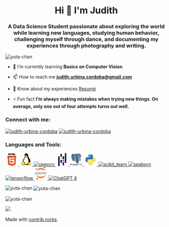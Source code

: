 <h1 align="center">Hi 👋 I'm Judith </h1>
<h3 align="center">A Data Science Student passionate about exploring the world while learning new languages, studying human behavior, challenging myself through dance, and documenting my experiences through photography and writing.</h3>
<p align="left"> <img src="https://komarev.com/ghpvc/?username=yuta-chan&label=Profile%20views&color=0e75b6&style=flat" alt="yuta-chan" /> </p>

- 🌱 I’m currently learning **Basics on Computer Vision**

- 📫 How to reach me **judith.urbina.cordoba@gmail.com**

- 📄 Know about my experiences [Resumé](https://drive.google.com/file/d/1Uu0DWnkbhLff0Zr4Mh-HU5bL3aeBuQaW/view?usp=drive_link)

- ⚡ Fun fact **I’m always making mistakes when trying new things. On average, only one out of four attempts turns out well.**

<h3 align="left">Connect with me:</h3>
<p align="left">
<a href="https://linkedin.com/in/judith-urbina-cordoba" target="blank"><img align="center" src="https://raw.githubusercontent.com/rahuldkjain/github-profile-readme-generator/master/src/images/icons/Social/linked-in-alt.svg" alt="judith-urbina-cordoba" height="30" width="40" /></a>
<a href="https://www.instagram.com/judy_su01/" target="blank"><img align="center" src="https://w7.pngwing.com/pngs/722/1011/png-transparent-logo-icon-instagram-logo-instagram-logo-purple-violet-text-thumbnail.png" alt="judith-urbina-cordoba" height="30" width="40" /></a>
</p>
<h3 align="left">Languages and Tools:</h3>
<p align="left"> 
    <a href="https://www.w3.org/html/" target="_blank" rel="noreferrer"> 
        <img src="https://raw.githubusercontent.com/devicons/devicon/master/icons/html5/html5-original-wordmark.svg" alt="html5" width="40" height="40"/> 
    </a> 
    <a href="https://www.linux.org/" target="_blank" rel="noreferrer"> 
        <img src="https://raw.githubusercontent.com/devicons/devicon/master/icons/linux/linux-original.svg" alt="linux" width="40" height="40"/> 
    </a> 
    <a href="https://opencv.org/" target="_blank" rel="noreferrer"> 
        <img src="https://www.vectorlogo.zone/logos/opencv/opencv-icon.svg" alt="opencv" width="40" height="40"/> 
    </a> 
    <a href="https://pandas.pydata.org/" target="_blank" rel="noreferrer"> 
        <img src="https://raw.githubusercontent.com/devicons/devicon/2ae2a900d2f041da66e950e4d48052658d850630/icons/pandas/pandas-original.svg" alt="pandas" width="40" height="40"/> 
    </a> 
    <a href="https://www.postgresql.org" target="_blank" rel="noreferrer"> 
        <img src="https://raw.githubusercontent.com/devicons/devicon/master/icons/postgresql/postgresql-original-wordmark.svg" alt="postgresql" width="40" height="40"/> 
    </a> 
    <a href="https://www.python.org" target="_blank" rel="noreferrer"> 
        <img src="https://raw.githubusercontent.com/devicons/devicon/master/icons/python/python-original.svg" alt="python" width="40" height="40"/> 
    </a> 
    <a href="https://scikit-learn.org/" target="_blank" rel="noreferrer"> 
        <img src="https://upload.wikimedia.org/wikipedia/commons/0/05/Scikit_learn_logo_small.svg" alt="scikit_learn" width="40" height="40"/> 
    </a> 
    <a href="https://seaborn.pydata.org/" target="_blank" rel="noreferrer"> 
        <img src="https://seaborn.pydata.org/_images/logo-mark-lightbg.svg" alt="seaborn" width="40" height="40"/> 
    </a> 
    <a href="https://www.tensorflow.org" target="_blank" rel="noreferrer"> 
        <img src="https://www.vectorlogo.zone/logos/tensorflow/tensorflow-icon.svg" alt="tensorflow" width="40" height="40"/> 
    </a> 
    <a href="https://jupyter.org/" target="_blank" rel="noreferrer">
        <img src="https://raw.githubusercontent.com/devicons/devicon/master/icons/jupyter/jupyter-original-wordmark.svg" alt="jupyter" width="40" height="40"/>
    </a>
    <a href="https://openai.com/chatgpt" target="_blank" rel="noreferrer">
        <img src="https://upload.wikimedia.org/wikipedia/commons/0/04/ChatGPT_logo.svg" alt="ChatGPT 4" width="40" height="40"/>
    </a>
</p>
<p><img align="left" src="https://github-readme-stats.vercel.app/api/top-langs?username=yuta-chan&show_icons=true&locale=en&layout=compact" alt="yuta-chan" /></p>


<p>&nbsp;<img align="center" src="https://github-readme-stats.vercel.app/api?username=yuta-chan&show_icons=true&locale=en" alt="yuta-chan" /></p>

<p><img align="center" src="https://github-readme-streak-stats.herokuapp.com/?user=yuta-chan&" alt="yuta-chan" /></p>

<a href="https://github.com/Yuta-chan/Simple-Data-Science/graphs/contributors">
  <img src="https://contrib.rocks/image?repo=Yuta-chan/Simple-Data-Science" />
</a>

Made with [contrib.rocks](https://contrib.rocks).
